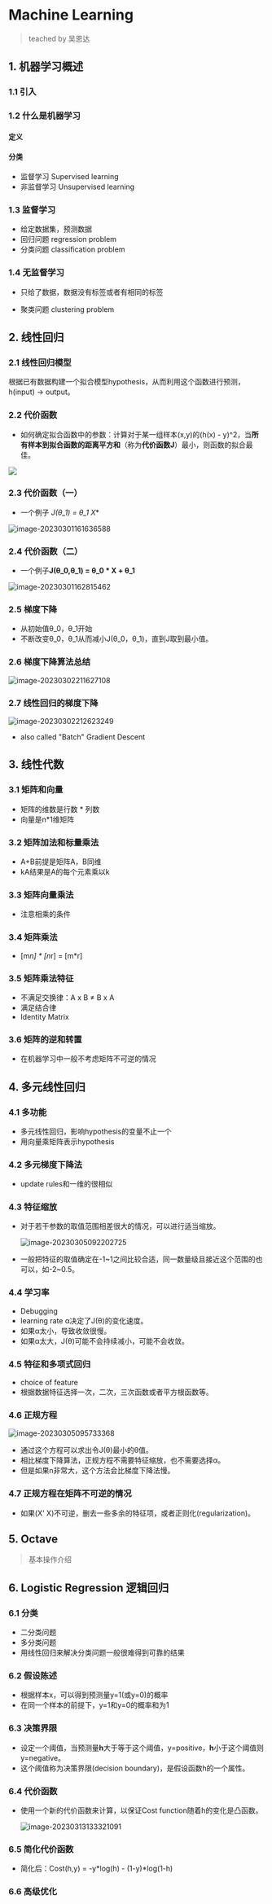 # Machine Learning

> teached by 吴恩达

## 1. 机器学习概述

### 1.1 引入



### 1.2 什么是机器学习

#### 定义

#### 分类

- 监督学习 Supervised learning
- 非监督学习 Unsupervised learning



### 1.3 监督学习

- 给定数据集，预测数据
- 回归问题 regression problem
- 分类问题 classification problem



### 1.4 无监督学习

- 只给了数据，数据没有标签或者有相同的标签

- 聚类问题 clustering problem


## 2. 线性回归


### 2.1 线性回归模型

根据已有数据构建一个拟合模型hypothesis，从而利用这个函数进行预测，h(input) -> output。



### 2.2 代价函数

- 如何确定拟合函数中的参数：计算对于某一组样本(x,y)的(h(x) - y)^2，当**所有样本到拟合函数的距离平方和**（称为**代价函数J**）最小，则函数的拟合最佳。

![](cost-function.png)



### 2.3 代价函数（一）

- 一个例子 **J(θ\_1) = θ\_1* X**

![image-20230301161636588](J-example.png)



### 2.4 代价函数（二）

- 一个例子**J(θ\_0,θ\_1) = θ\_0 * X + θ\_1**

![image-20230301162815462](J-example2.png)



### 2.5 梯度下降

- 从初始值θ\_0，θ\_1开始
- 不断改变θ\_0，θ\_1从而减小J(θ\_0，θ\_1)，直到J取到最小值。



### 2.6 梯度下降算法总结

![image-20230302211627108](image-20230302211627108-16777629895021.png)



### 2.7 线性回归的梯度下降

![image-20230302212623249](image-20230302212623249-16777635844102.png)

- also called "Batch" Gradient Descent



## 3. 线性代数

### 3.1 矩阵和向量

- 矩阵的维数是行数 * 列数
- 向量是n*1维矩阵



### 3.2 矩阵加法和标量乘法

- A+B前提是矩阵A，B同维
- kA结果是A的每个元素乘以k



### 3.3 矩阵向量乘法

- 注意相乘的条件



### 3.4 矩阵乘法

- [m*n] * [n*r] = [m\*r]



### 3.5 矩阵乘法特征

- 不满足交换律：A x B ≠ B x A
- 满足结合律
- Identity Matrix



### 3.6 矩阵的逆和转置

- 在机器学习中一般不考虑矩阵不可逆的情况



## 4. 多元线性回归

### 4.1 多功能

- 多元线性回归，影响hypothesis的变量不止一个
- 用向量乘矩阵表示hypothesis



### 4.2 多元梯度下降法

- update rules和一维的很相似



### 4.3 特征缩放

- 对于若干参数的取值范围相差很大的情况，可以进行适当缩放。

  ![image-20230305092202725](image-20230305092202725-16779793243661.png)

- 一般把特征的取值确定在-1~1之间比较合适，同一数量级且接近这个范围的也可以，如-2~0.5。



### 4.4 学习率

- Debugging
- learning rate α决定了J(θ)的变化速度。
- 如果α太小，导致收敛很慢。
- 如果α太大，J(θ)可能不会持续减小，可能不会收敛。



### 4.5 特征和多项式回归

- choice of feature
- 根据数据特征选择一次，二次，三次函数或者平方根函数等。



### 4.6 正规方程

![image-20230305095733368](image-20230305095733368-16779814554132.png)

- 通过这个方程可以求出令J(θ)最小的θ值。
- 相比梯度下降算法，正规方程不需要特征缩放，也不需要选择α。
- 但是如果n非常大，这个方法会比梯度下降法慢。



### 4.7 正规方程在矩阵不可逆的情况

- 如果(X' X)不可逆，删去一些多余的特征项，或者正则化(regularization)。



## 5. Octave

> 基本操作介绍



## 6. Logistic Regression 逻辑回归

### 6.1 分类

- 二分类问题
- 多分类问题
- 用线性回归来解决分类问题一般很难得到可靠的结果



### 6.2 假设陈述

- 根据样本x，可以得到预测量y=1(或y=0)的概率
- 在同一个样本的前提下，y=1和y=0的概率和为1



### 6.3 决策界限

- 设定一个阈值，当预测量**h**大于等于这个阈值，y=positive，**h**小于这个阈值则y=negative。
- 这个阈值称为决策界限(decision boundary)，是假设函数h的一个属性。



### 6.4 代价函数

- 使用一个新的代价函数来计算，以保证Cost function随着h的变化是凸函数。

  ![image-20230313133321091](D:\课程\A其他\ML-吴恩达\image-20230313133321091-16786856028701.png)



### 6.5 简化代价函数

- 简化后：Cost(h,y) = -y\*log(h) - (1-y)\*log(1-h)



### 6.6 高级优化

